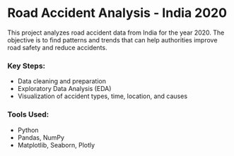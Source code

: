 # Road Accident Analysis - India 2020

This project analyzes road accident data from India for the year 2020. The objective is to find patterns and trends that can help authorities improve road safety and reduce accidents.

### Key Steps:
- Data cleaning and preparation
- Exploratory Data Analysis (EDA)
- Visualization of accident types, time, location, and causes

### Tools Used:
- Python
- Pandas, NumPy
- Matplotlib, Seaborn, Plotly


